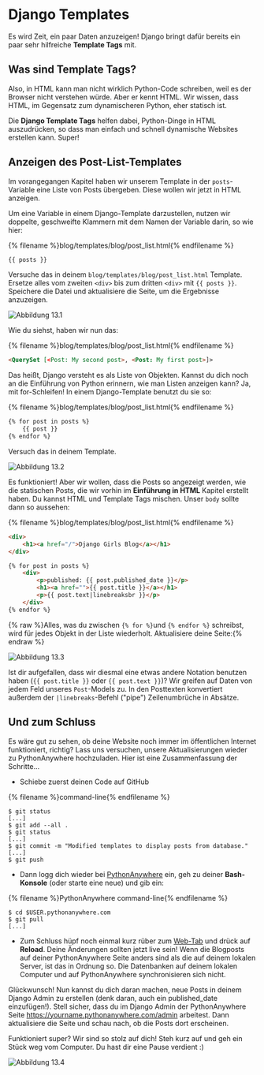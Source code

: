 # Django Templates

Es wird Zeit, ein paar Daten anzuzeigen! Django bringt dafür bereits ein paar sehr hilfreiche **Template Tags** mit.

## Was sind Template Tags?

Also, in HTML kann man nicht wirklich Python-Code schreiben, weil es der Browser nicht verstehen würde. Aber er kennt HTML. Wir wissen, dass HTML, im Gegensatz zum dynamischeren Python, eher statisch ist.

Die **Django Template Tags** helfen dabei, Python-Dinge in HTML auszudrücken, so dass man einfach und schnell dynamische Websites erstellen kann. Super!

## Anzeigen des Post-List-Templates

Im vorangegangen Kapitel haben wir unserem Template in der `posts`-Variable eine Liste von Posts übergeben. Diese wollen wir jetzt in HTML anzeigen.

Um eine Variable in einem Django-Template darzustellen, nutzen wir doppelte, geschweifte Klammern mit dem Namen der Variable darin, so wie hier:

{% filename %}blog/templates/blog/post_list.html{% endfilename %}

```html
{{ posts }}
```

Versuche das in deinem `blog/templates/blog/post_list.html` Template. Ersetze alles vom zweiten `<div>` bis zum dritten `<div>` mit `{{ posts }}`. Speichere die Datei und aktualisiere die Seite, um die Ergebnisse anzuzeigen.

![Abbildung 13.1](images/step1.png)

Wie du siehst, haben wir nun das:

{% filename %}blog/templates/blog/post_list.html{% endfilename %}

```html
<QuerySet [<Post: My second post>, <Post: My first post>]>
```

Das heißt, Django versteht es als Liste von Objekten. Kannst du dich noch an die Einführung von Python erinnern, wie man Listen anzeigen kann? Ja, mit for-Schleifen! In einem Django-Template benutzt du sie so:

{% filename %}blog/templates/blog/post_list.html{% endfilename %}

```html
{% for post in posts %}
    {{ post }}
{% endfor %}
```

Versuch das in deinem Template.

![Abbildung 13.2](images/step2.png)

Es funktioniert! Aber wir wollen, dass die Posts so angezeigt werden, wie die statischen Posts, die wir vorhin im **Einführung in HTML** Kapitel erstellt haben. Du kannst HTML und Template Tags mischen. Unser `body` sollte dann so aussehen:

{% filename %}blog/templates/blog/post_list.html{% endfilename %}

```html
<div>
    <h1><a href="/">Django Girls Blog</a></h1>
</div>

{% for post in posts %}
    <div>
        <p>published: {{ post.published_date }}</p>
        <h1><a href="">{{ post.title }}</a></h1>
        <p>{{ post.text|linebreaksbr }}</p>
    </div>
{% endfor %}
```

{% raw %}Alles, was du zwischen `{% for %}`und `{% endfor %}` schreibst, wird für jedes Objekt in der Liste wiederholt. Aktualisiere deine Seite:{% endraw %}

![Abbildung 13.3](images/step3.png)

Ist dir aufgefallen, dass wir diesmal eine etwas andere Notation benutzen haben (`{{ post.title }}` oder `{{ post.text }}`)? Wir greifen auf Daten von jedem Feld unseres `Post`-Models zu. In den Posttexten konvertiert außerdem der `|linebreaks`-Befehl ("pipe") Zeilenumbrüche in Absätze.

## Und zum Schluss

Es wäre gut zu sehen, ob deine Website noch immer im öffentlichen Internet funktioniert, richtig? Lass uns versuchen, unsere Aktualisierungen wieder zu PythonAnywhere hochzuladen. Hier ist eine Zusammenfassung der Schritte…

* Schiebe zuerst deinen Code auf GitHub

{% filename %}command-line{% endfilename %}

    $ git status 
    [...] 
    $ git add --all . 
    $ git status 
    [...] 
    $ git commit -m "Modified templates to display posts from database." 
    [...] 
    $ git push
    

* Dann logg dich wieder bei [PythonAnywhere](https://www.pythonanywhere.com/consoles/) ein, geh zu deiner **Bash-Konsole** (oder starte eine neue) und gib ein:

{% filename %}PythonAnywhere command-line{% endfilename %}

    $ cd $USER.pythonanywhere.com 
    $ git pull 
    [...]
    

* Zum Schluss hüpf noch einmal kurz rüber zum [Web-Tab](https://www.pythonanywhere.com/web_app_setup/) und drück auf **Reload**. Deine Änderungen sollten jetzt live sein! Wenn die Blogposts auf deiner PythonAnywhere Seite anders sind als die auf deinem lokalen Server, ist das in Ordnung so. Die Datenbanken auf deinem lokalen Computer und auf PythonAnywhere synchronisieren sich nicht.

Glückwunsch! Nun kannst du dich daran machen, neue Posts in deinem Django Admin zu erstellen (denk daran, auch ein published_date einzufügen!). Stell sicher, dass du im Django Admin der PythonAnywhere Seite https://yourname.pythonanywhere.com/admin arbeitest. Dann aktualisiere die Seite und schau nach, ob die Posts dort erscheinen.

Funktioniert super? Wir sind so stolz auf dich! Steh kurz auf und geh ein Stück weg vom Computer. Du hast dir eine Pause verdient :)

![Abbildung 13.4](images/donut.png)